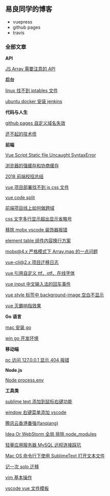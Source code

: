 ## 易良同学的博客

- vuepress
- github pages
- travis

### 全部文章

**API** 
 
[JS Array 需要注意的 API](docs/API/js-array.md) 
 
**后台** 
 
[linux 找不到 iptables 文件](docs/back-end/linux-iptables.md) 
 
[ubuntu docker 安装 jenkins](docs/back-end/ubuntu-docker-jenkins.md) 
 
**代码与人生** 
 
[github pages 自定义域名失效](docs/code-and-life/cname-forget.md) 
 
[还不起的技术债](docs/code-and-life/technical-debt.md) 
 
**前端** 
 
[Vue Script Static file Uncaught SyntaxError](docs/front-end/Vue-Script-Static-file-Uncaught-SyntaxError.md) 
 
[浏览器的强缓存和协商缓存](docs/front-end/browser-cache.md) 
 
[2018 前端校招总结](docs/front-end/campus-recruitment.md) 
 
[vue 项目部署找不到 js css 文件](docs/front-end/can-not-find-js-or-css-files-of-nginx.md) 
 
[vue code split](docs/front-end/code-split.md) 
 
[前端项目线上如何做跨域](docs/front-end/common-use-to-cross-domain-for-fe.md) 
 
[css 文字多行显示超出显示省略号](docs/front-end/css-show-ellipsis-when-multi-line.md) 
 
[移除 mobx vscode 装饰器报错](docs/front-end/decorator-error.md) 
 
[element table 组件内容换行方案](docs/front-end/element-table-content-newline.md) 
 
[mobx@4.x 严格模式下 Array.map 的一点问题](docs/front-end/mobx@4.x-Array.map-in-strict.md) 
 
[vue-cli@2.x 项目迁移日志](docs/front-end/vue-cli@2.x-upgrade.md) 
 
[vue 引用自定义 ttf、otf、在线字体](docs/front-end/vue-import-ttf-font.md) 
 
[vue input 中文输入法的回车事件](docs/front-end/vue-input-enter-event-in-chinese-method.md) 
 
[vue style 标签中 background-image 空白不显示](docs/front-end/vue-style-background-image-blank.md) 
 
[vue 灭霸响指效果](docs/front-end/vue-thanos-snap.md) 
 
**Go 语言** 
 
[mac 安装 go](docs/go/environment-setup-for-mac-develper.md) 
 
[win go 开发环境](docs/go/environment-setup-for-win-develper.md) 
 
**移动端** 
 
[pc 访问 127.0.0.1 显示 404 报错](docs/ios-and-android/127.0.0.1-404.md) 
 
**Node.js** 
 
[Node process.env](docs/node/process-env.md) 
 
**工具类** 
 
[sublime text 添加到鼠标右键功能](docs/tools/add-subline-into-right-hand-menu.md) 
 
[window 右键菜单添加 vscode](docs/tools/add-vscode-into-right-hand-menu.md) 
 
[腾讯云香港番强(fanqiang)](docs/tools/fanqiang.md) 
 
[Idea Or WebStorm 全局 排除 node_modules](docs/tools/jetbrains-exclude-node_modules.md) 
 
[轻量应用服务器 MySQL 远程连接踩坑](docs/tools/light-cvm.md) 
 
[Mac OS 命令行下使用 SublimeText 打开文本文件](docs/tools/mac-install-sublime.md) 
 
[记一次 solo 迁移](docs/tools/solo-migration.md) 
 
[vim 基本操作](docs/tools/vim.md) 
 
[vscode vue 文件模板](docs/tools/vscode-vue-file-template.md) 
 
